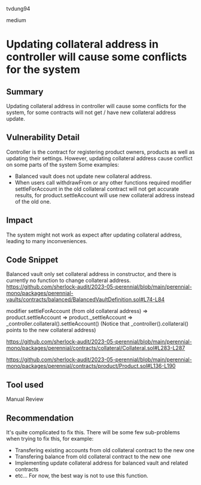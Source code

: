 tvdung94

medium

# Updating collateral address in controller will cause some conflicts for the system

## Summary
Updating collateral address in controller will cause some conflicts for the system, for some contracts will not get / have new collateral address update.
## Vulnerability Detail
Controller is the contract for registering product owners, products as well as updating their settings.
However, updating collateral address cause conflict on some parts of the system
Some examples:
- Balanced vault does not update new collateral address.
- When users call withdrawFrom or any other functions required modifier settleForAccount in the old collateral contract will not get accurate results, for product.settleAccount will use new collateral address instead of the old one.
## Impact
The  system might not work as expect after updating collateral address, leading to many inconveniences.
## Code Snippet
Balanced vault only set collateral address in constructor, and there is currently no function to change collateral address.
https://github.com/sherlock-audit/2023-05-perennial/blob/main/perennial-mono/packages/perennial-vaults/contracts/balanced/BalancedVaultDefinition.sol#L74-L84

modifier settleForAccount (from old collateral address) => product.settleAccount => product._settleAccount => _controller.collateral().settleAccount()  (Notice that _controller().collateral() points to the new collateral address)

https://github.com/sherlock-audit/2023-05-perennial/blob/main/perennial-mono/packages/perennial/contracts/collateral/Collateral.sol#L283-L287

https://github.com/sherlock-audit/2023-05-perennial/blob/main/perennial-mono/packages/perennial/contracts/product/Product.sol#L136-L190
## Tool used

Manual Review

## Recommendation
It's quite complicated to fix this. There will be some few sub-problems when trying to fix this, for example:
- Transfering existing accounts from old collateral contract to the new one
- Transfering balance from old collateral contract to the new one
- Implementing update collateral address for balanced vault and related contracts
- etc... 
For now, the best way is not to use this function.